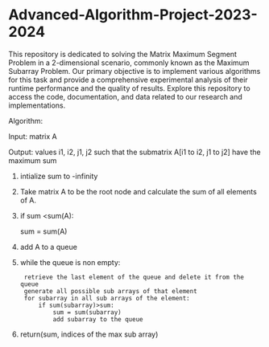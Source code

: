 # Advanced-Algorithm-Project-2023-2024
This repository is dedicated to solving the Matrix Maximum Segment Problem in a 2-dimensional scenario, commonly known as the Maximum Subarray Problem. Our primary objective is to implement various algorithms for this task and provide a comprehensive experimental analysis of their runtime performance and the quality of results. Explore this repository to access the code, documentation, and data related to our research and implementations.


Algorithm:

Input: matrix A

Output: values i1, i2, j1, j2 such that the submatrix A[i1 to i2, j1 to j2] have the maximum sum
    
1. intialize sum to -infinity
2. Take matrix A to be the root node and calculate the sum of all elements of A.
3. if sum <sum(A):

    sum = sum(A)

5. add A to a queue
6. while the queue is non empty:

        retrieve the last element of the queue and delete it from the queue
        generate all possible sub arrays of that element
        for subarray in all sub arrays of the element:
            if sum(subarray)>sum:
                sum = sum(subarray)
                add subarray to the queue
            
7. return(sum, indices of the max sub array)
